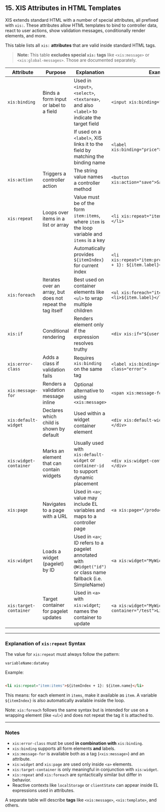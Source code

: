 ## 15. XIS Attributes in HTML Templates

XIS extends standard HTML with a number of special attributes, all prefixed with `xis:`. These attributes allow HTML
templates to bind to controller data, react to user actions, show validation messages, conditionally render elements,
and more.

This table lists all `xis:` **attributes** that are valid inside standard HTML tags.

> **Note:** This table **excludes special `xis:` tags** like `<xis:message>` or `<xis:global-messages>`. Those are
> documented separately.

| Attribute              | Purpose                                                    | Explanation                                                                                                   | Example                                                               |
|------------------------|------------------------------------------------------------|---------------------------------------------------------------------------------------------------------------|-----------------------------------------------------------------------|
| `xis:binding`          | Binds a form input or label to a field                     | Used in `<input>`, `<select>`, `<textarea>`, and also `<label>` to indicate the target field                  | `<input xis:binding="price" />`                                       |
|                        |                                                            | If used on a `<label>`, XIS links it to the field by matching the binding name                                | `<label xis:binding="price">Price</label>`                            |
| `xis:action`           | Triggers a controller action                               | The string value names a controller method                                                                    | `<button xis:action="save">Save</button>`                             |
| `xis:repeat`           | Loops over items in a list or array                        | Value must be of the form `item:items`, where `item` is the loop variable and `items` is a key                | `<li xis:repeat="item:products">...</li>`                             |
|                        |                                                            | Automatically provides `${itemIndex}` for current index                                                       | `<li xis:repeat="item:products">${itemIndex + 1}: ${item.label}</li>` |
| `xis:foreach`          | Iterates over an array, but does not repeat the tag itself | Best used on container elements like `<ul>` to wrap multiple children                                         | `<ul xis:foreach="item:products"> <li>${item.label}</li> </ul>`       |
| `xis:if`               | Conditional rendering                                      | Renders element only if the expression resolves truthy                                                        | `<div xis:if="${user.admin}">...</div>`                               |
| `xis:error-class`      | Adds a class if validation fails                           | Requires `xis:binding` on the same tag                                                                        | `<label xis:binding="price" xis:error-class="error">`                 |
| `xis:message-for`      | Renders a validation message inline                        | Optional alternative to using `<xis:message>`                                                                 | `<span xis:message-for="email"></span>`                               |
| `xis:default-widget`   | Declares which child is shown by default                   | Used within a widget container element                                                                        | `<div xis:default-widget="MyForm"></div>`                             |
| `xis:widget-container` | Marks an element that can contain widgets                  | Usually used with `xis:default-widget` or `container-id` to support dynamic placement                         | `<div xis:widget-container="mainArea"></div>`                         |
| `xis:page`             | Navigates to a page with a URL                             | Used in `<a>`; value may include EL variables and maps to a controller page                                   | `<a xis:page="/products/${id}">More</a>`                              |
| `xis:widget`           | Loads a widget (pagelet) by ID                             | Used in `<a>`; ID refers to a pagelet annotated with `@Widget("id")` or class name fallback (i.e. SimpleName) | `<a xis:widget="MyWidget">Open</a>`                                   |
| `xis:target-container` | Target container for pagelet updates                       | Used in `<a>` with `xis:widget`; names the container to update                                                | `<a xis:widget="MyWidget" xis:target-container="/test">Link</a>`      |

---

### Explanation of `xis:repeat` Syntax

The value for `xis:repeat` must always follow the pattern:

```text
variableName:dataKey
```

Example:

```html

<li xis:repeat="item:items">${itemIndex + 1}: ${item.name}</li>
```

This means: for each element in `items`, make it available as `item`. A variable `${itemIndex}` is also automatically
available inside the loop.

Note: `xis:foreach` follows the same syntax but is intended for use on a wrapping element (like `<ul>`) and does not
repeat the tag it is attached to.

---

### Notes

* `xis:error-class` must be used **in combination with** `xis:binding`.
* `xis:binding` supports all form elements **and** labels.
* `xis:message-for` is available both as a tag (`<xis:message>`) and an attribute.
* `xis:widget` and `xis:page` are used only inside `<a>` elements.
* `xis:target-container` is only meaningful in conjunction with `xis:widget`.
* `xis:repeat` and `xis:foreach` are syntactically similar but differ in behavior.
* Reactive contexts like `localStorage` or `clientState` can appear inside EL expressions used in attributes.

A separate table will describe **tags** like `<xis:message>`, `<xis:template>`, and others.
